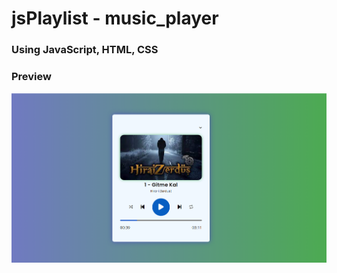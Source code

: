 # jsPlaylist - music_player 

### Using JavaScript, HTML, CSS

### Preview

![media_player.png](media_player.png)